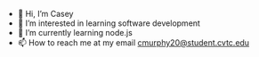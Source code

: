 - 👋 Hi, I’m Casey
- 👀 I’m interested in learning software development 
- 🌱 I’m currently learning node.js
- 📫 How to reach me at my email cmurphy20@student.cvtc.edu

<!---
cmurphy20-CVTC/cmurphy20-CVTC is a ✨ special ✨ repository because its `README.md` (this file) appears on your GitHub profile.
You can click the Preview link to take a look at your changes.
--->
